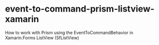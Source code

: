 # event-to-command-prism-listview-xamarin
How to work with Prism using the EventToCommandBehavior in Xamarin.Forms ListView (SfListView)
